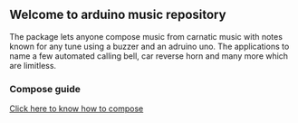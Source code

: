 ## Welcome to arduino music repository

The package lets anyone compose music from carnatic music with notes known for any tune using a buzzer and an adruino uno. The applications to name a few automated calling bell, car reverse horn and many more which are limitless.

### Compose guide

[Click here to know how to compose](https://github.com/RobotBramhana/arduino_music/wiki/Quick-compose-guide)
